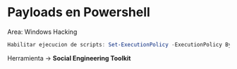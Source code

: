 # Payloads en Powershell

Area: Windows Hacking

```powershell
Habilitar ejecucion de scripts: Set-ExecutionPolicy -ExecutionPolicy Bypass -Scope Process -Force
```

Herramienta → **Social Engineering Toolkit**